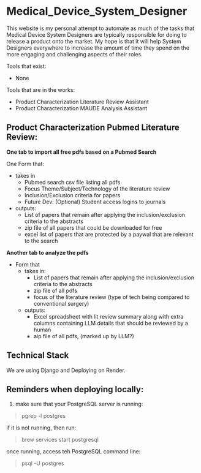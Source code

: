 # Medical_Device_System_Designer
This website is my personal attempt to automate as much of the tasks that Medical Device System Designers are typically responsible for doing to release a product onto the market. My hope is that it will help System Designers everywhere to increase the amount of time they spend on the more engaging and challenging aspects of their roles. 

Tools that exist:
- None

Tools that are in the works:
- Product Characterization Literature Review Assistant
- Product Characterization MAUDE Analysis Assistant


## Product Characterization Pubmed Literature Review:
**One tab to import all free pdfs based on a Pubmed Search**

One Form that: 
- takes in 
    - Pubmed search csv file listing all pdfs
    - Focus Theme/Subject/Technology of the literature review
    - Inclusion/Exclusion criteria for papers
    - Future Dev: (Optional) Student access logins to journals 
- outputs:
    - List of papers that remain after applying the inclusion/exclusion criteria to the abstracts
    - zip file of all papers that could be downloaded for free
    - excel list of papers that are protected by a paywal that are relevant to the search

**Another tab to analyze the pdfs**
- Form that 
    - takes in:
        - List of papers that remain after applying the inclusion/exclusion criteria to the abstracts
        - zip file of all pdfs 
        - focus of the literature review (type of tech being compared to conventional surgery)
    - outputs:
        - Excel spreadsheet with lit review summary along with extra columns containing LLM details that should be reviewed by a human
        - aip file of all pdfs, (marked up by LLM?)


## Technical Stack
We are using Django and Deploying on Render. 

## Reminders when deploying locally:
1. make sure that your PostgreSQL server is running:
> pgrep -l postgres

if it is not running, then run:
> brew services start postgresql

once running, access teh PostgreSQL command line:
> psql -U postgres
